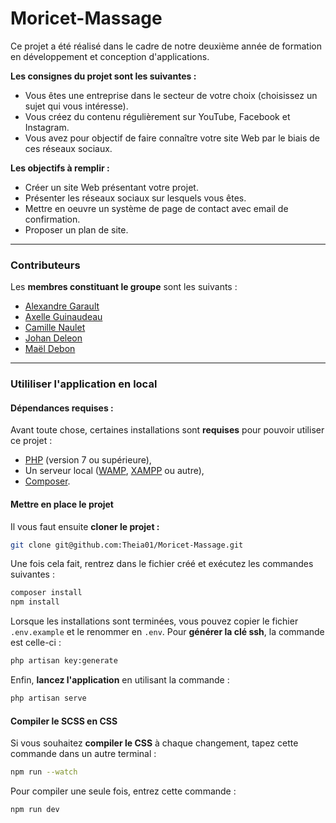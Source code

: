 # Moricet-Massage

Ce projet a été réalisé dans le cadre de notre deuxième année de formation en développement et conception d'applications.

**Les consignes du projet sont les suivantes :**

- Vous êtes une entreprise
dans le secteur de votre
choix (choisissez un sujet
qui vous intéresse).
- Vous créez du contenu
régulièrement sur YouTube,
Facebook et Instagram.
- Vous avez pour objectif de
faire connaître votre site
Web par le biais de ces
réseaux sociaux.

**Les objectifs à remplir :**

- Créer un site Web
présentant votre projet.
- Présenter les réseaux
sociaux sur lesquels vous
êtes.
- Mettre en oeuvre un
système de page de
contact avec email de
confirmation.
- Proposer un plan de site.

---

### Contributeurs

Les **membres constituant le groupe** sont les suivants :

- [Alexandre Garault](https://github.com/Dreeion)
- [Axelle Guinaudeau](https://github.com/Theia01)
- [Camille Naulet](https://github.com/camillenaulet03)
- [Johan Deleon](https://github.com/Amestyale)
- [Maël Debon](https://github.com/maeldebon)

---

### Utililiser l'application en local


#### Dépendances requises :

Avant toute chose, certaines installations sont **requises** pour pouvoir utiliser ce projet :

- [PHP](https://www.php.net/downloads.php) (version 7 ou supérieure),
- Un serveur local ([WAMP](http://www.wampserver.com/en/), [XAMPP](https://www.apachefriends.org/download.html) ou autre),
- [Composer](https://getcomposer.org/download/).

#### Mettre en place le projet

Il vous faut ensuite **cloner le projet :**
```sh
git clone git@github.com:Theia01/Moricet-Massage.git
```

Une fois cela fait, rentrez dans le fichier créé et exécutez les commandes suivantes :
```sh
composer install
npm install
```

Lorsque les installations sont terminées, vous pouvez copier le fichier `.env.example` et le renommer en `.env`.
Pour **générer la clé ssh**, la commande est celle-ci :
```sh
php artisan key:generate
```

Enfin, **lancez l'application** en utilisant la commande :
```sh
php artisan serve
```

#### Compiler le SCSS en CSS

Si vous souhaitez **compiler le CSS** à chaque changement, tapez cette commande dans un autre terminal :
```sh
npm run --watch
```

Pour compiler une seule fois, entrez cette commande :
```sh
npm run dev
```
